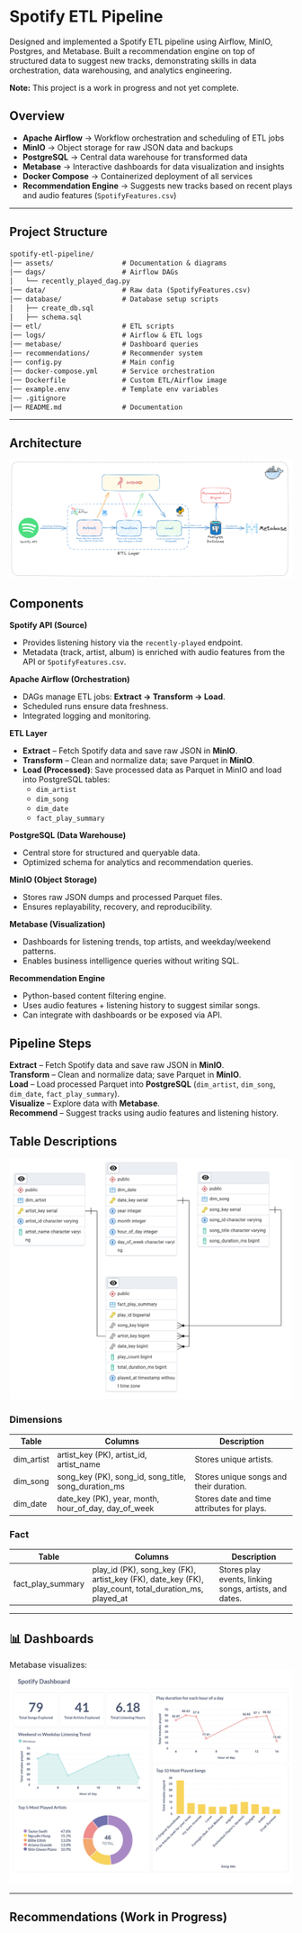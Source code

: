 # Spotify ETL Pipeline

Designed and implemented a Spotify ETL pipeline using Airflow, MinIO, Postgres, and Metabase. Built a recommendation engine on top of structured data to suggest new tracks, demonstrating skills in data orchestration, data warehousing, and analytics engineering.

**Note:** This project is a work in progress and not yet complete.

## Overview

- **Apache Airflow** → Workflow orchestration and scheduling of ETL jobs
- **MinIO** → Object storage for raw JSON data and backups
- **PostgreSQL** → Central data warehouse for transformed data
- **Metabase** → Interactive dashboards for data visualization and insights
- **Docker Compose** → Containerized deployment of all services
- **Recommendation Engine** → Suggests new tracks based on recent plays and audio features (`SpotifyFeatures.csv`)

---

## Project Structure

```
spotify-etl-pipeline/
│── assets/                 # Documentation & diagrams
│── dags/                   # Airflow DAGs
│   └── recently_played_dag.py
│── data/                   # Raw data (SpotifyFeatures.csv)
│── database/               # Database setup scripts
│   ├── create_db.sql
│   ├── schema.sql
│── etl/                    # ETL scripts
│── logs/                   # Airflow & ETL logs
│── metabase/               # Dashboard queries
│── recommendations/        # Recommender system
│── config.py               # Main config
│── docker-compose.yml      # Service orchestration
│── Dockerfile              # Custom ETL/Airflow image
│── example.env             # Template env variables
│── .gitignore
│── README.md               # Documentation
```

---

## Architecture

![Architecture Overview](assets/architecture_overview.png)

## Components

**Spotify API (Source)**

- Provides listening history via the `recently-played` endpoint.
- Metadata (track, artist, album) is enriched with audio features from the API or `SpotifyFeatures.csv`.

**Apache Airflow (Orchestration)**

- DAGs manage ETL jobs: **Extract → Transform → Load**.
- Scheduled runs ensure data freshness.
- Integrated logging and monitoring.

**ETL Layer**

- **Extract** – Fetch Spotify data and save raw JSON in **MinIO**.
- **Transform** – Clean and normalize data; save Parquet in **MinIO**.
- **Load (Processed)**: Save processed data as Parquet in MinIO and load into PostgreSQL tables:
  - `dim_artist`
  - `dim_song`
  - `dim_date`
  - `fact_play_summary`

**PostgreSQL (Data Warehouse)**

- Central store for structured and queryable data.
- Optimized schema for analytics and recommendation queries.

**MinIO (Object Storage)**

- Stores raw JSON dumps and processed Parquet files.
- Ensures replayability, recovery, and reproducibility.

**Metabase (Visualization)**

- Dashboards for listening trends, top artists, and weekday/weekend patterns.
- Enables business intelligence queries without writing SQL.

**Recommendation Engine**

- Python-based content filtering engine.
- Uses audio features + listening history to suggest similar songs.
- Can integrate with dashboards or be exposed via API.

## Pipeline Steps

**Extract** – Fetch Spotify data and save raw JSON in **MinIO**.  
**Transform** – Clean and normalize data; save Parquet in **MinIO**.  
**Load** – Load processed Parquet into **PostgreSQL** (`dim_artist`, `dim_song`, `dim_date`, `fact_play_summary`).  
**Visualize** – Explore data with **Metabase**.  
**Recommend** – Suggest tracks using audio features and listening history.

## Table Descriptions

![Spotify Dashboard](assets/schema.png)

### Dimensions

| Table      | Columns                                              | Description                                |
| ---------- | ---------------------------------------------------- | ------------------------------------------ |
| dim_artist | artist_key (PK), artist_id, artist_name              | Stores unique artists.                     |
| dim_song   | song_key (PK), song_id, song_title, song_duration_ms | Stores unique songs and their duration.    |
| dim_date   | date_key (PK), year, month, hour_of_day, day_of_week | Stores date and time attributes for plays. |

### Fact

| Table             | Columns                                                                                               | Description                                            |
| ----------------- | ----------------------------------------------------------------------------------------------------- | ------------------------------------------------------ |
| fact_play_summary | play_id (PK), song_key (FK), artist_key (FK), date_key (FK), play_count, total_duration_ms, played_at | Stores play events, linking songs, artists, and dates. |

---

<!-- ## Setup

### 1️ Clone

```bash
git clone https://github.com/thuythanh04/spotify-etl-pipeline.git
cd spotify-etl-pipeline
```

### 2 Configure Environment

```bash
cp example.env .env
```

Fill in:

- Spotify API credentials
- Postgres connection
- Metabase configs -->

## 📊 Dashboards

Metabase visualizes:
![Spotify Dashboard](assets/dashboard.jpg)

---

## Recommendations (Work in Progress)
